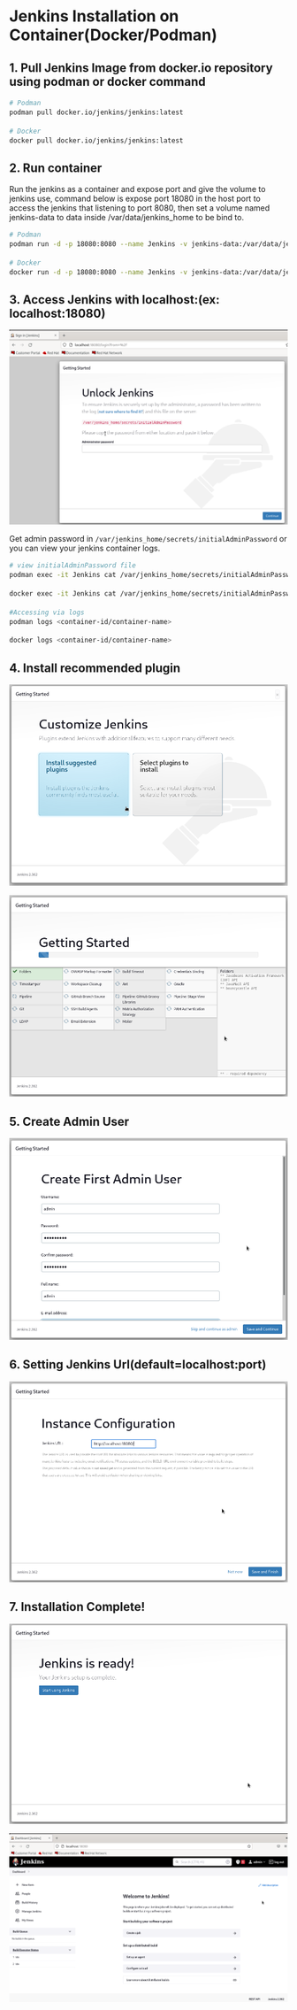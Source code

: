 # Jenkins Installation on Container(Docker/Podman)

## 1. Pull Jenkins Image from docker.io repository using podman or docker command

```bash
# Podman
podman pull docker.io/jenkins/jenkins:latest

# Docker
docker pull docker.io/jenkins/jenkins:latest
```

## 2. Run container

Run the jenkins as a container and expose port and give the volume to jenkins use, command below is expose port 18080 in the host port to access the jenkins that listening to port 8080, then set a volume named jenkins-data to data inside /var/data/jenkins_home to be bind to.

```bash
# Podman
podman run -d -p 18080:8080 --name Jenkins -v jenkins-data:/var/data/jenkins_home jenkins/jenkins:latest

# Docker
docker run -d -p 18080:8080 --name Jenkins -v jenkins-data:/var/data/jenkins_home jenkins/jenkins:latest
```

## 3. Access Jenkins with localhost:(ex: localhost:18080)

![acess jenkins](../images/jenkins-view-first-time.PNG)

Get admin password in `/var/jenkins_home/secrets/initialAdminPassword` or you can view your jenkins container logs.

```bash
# view initialAdminPassword file
podman exec -it Jenkins cat /var/jenkins_home/secrets/initialAdminPassword

docker exec -it Jenkins cat /var/jenkins_home/secrets/initialAdminPassword

#Accessing via logs
podman logs <container-id/container-name>

docker logs <container-id/container-name>
```

## 4. Install recommended plugin

![jenkins plugin1](../images/jenkins-view-plugin-1.PNG)

![jenkins plugin2](../images/jenkins-view-plugin-2.PNG)

## 5. Create Admin User

![create adminusr](../images/create-admin-user.PNG)

## 6. Setting Jenkins Url(default=localhost:port)

![jenkins url](../images/jenkins-url-config.PNG)

## 7. Installation Complete!

![jenkins complete](../images/jenkins-installation-finish.PNG)

![jenkins home](../images/jenkins-home.PNG)